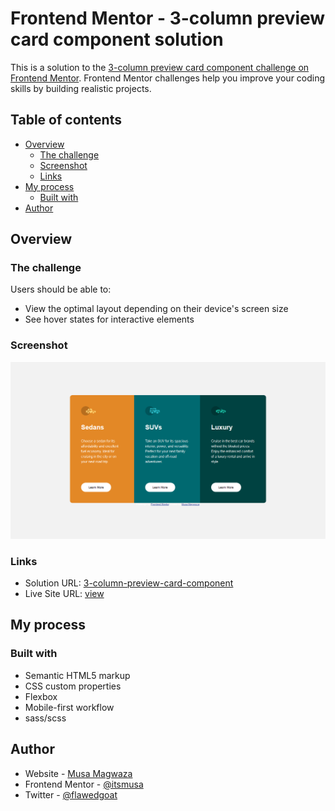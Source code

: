 # Frontend Mentor - 3-column preview card component solution

This is a solution to the [3-column preview card component challenge on Frontend Mentor](https://www.frontendmentor.io/challenges/3column-preview-card-component-pH92eAR2-). Frontend Mentor challenges help you improve your coding skills by building realistic projects. 

## Table of contents

- [Overview](#overview)
  - [The challenge](#the-challenge)
  - [Screenshot](#screenshot)
  - [Links](#links)
- [My process](#my-process)
  - [Built with](#built-with)
- [Author](#author)


## Overview

### The challenge

Users should be able to:

- View the optimal layout depending on their device's screen size
- See hover states for interactive elements

### Screenshot

![](./screenshot/screenshot.png)

### Links

- Solution URL: [3-column-preview-card-component](https://github.com/itsmusa/3-column-preview-card-component/)
- Live Site URL: [view](https://6vqerq.csb.app/)

## My process

### Built with

- Semantic HTML5 markup
- CSS custom properties
- Flexbox
- Mobile-first workflow
- sass/scss

## Author

- Website - [Musa Magwaza](https://www.github.com/itsmusa)
- Frontend Mentor - [@itsmusa](https://www.frontendmentor.io/profile/itsmusa)
- Twitter - [@flawedgoat](https://www.twitter.com/flawedgoat)
